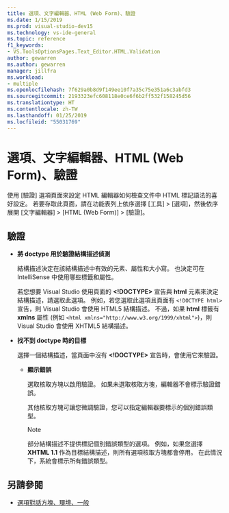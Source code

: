 ```yaml
---
title: 選項、文字編輯器、HTML (Web Form)、驗證
ms.date: 1/15/2019
ms.prod: visual-studio-dev15
ms.technology: vs-ide-general
ms.topic: reference
f1_keywords:
- VS.ToolsOptionsPages.Text_Editor.HTML.Validation
author: gewarren
ms.author: gewarren
manager: jillfra
ms.workload:
- multiple
ms.openlocfilehash: 7f629a0b8d9f149ee10f7a35c75e351a6c3abfd3
ms.sourcegitcommit: 2193323efc608118e0ce6f6b2ff532f158245d56
ms.translationtype: HT
ms.contentlocale: zh-TW
ms.lasthandoff: 01/25/2019
ms.locfileid: "55031769"
---
```

# <a name="options-text-editor-html-web-forms-validation"></a>選項、文字編輯器、HTML (Web Form)、驗證

使用 [驗證] 選項頁面來設定 HTML 編輯器如何檢查文件中 HTML 標記語法的喜好設定。 若要存取此頁面，請在功能表列上依序選擇 [工具] > [選項]，然後依序展開 [文字編輯器] > [HTML (Web Form)] > [驗證]。

## <a name="validation"></a>驗證

- **將 doctype 用於驗證結構描述偵測**

   結構描述決定在該結構描述中有效的元素、屬性和大小寫。 也決定可在 IntelliSense 中使用哪些標籤和屬性。

   若您想要 Visual Studio 使用頁面的 **<!DOCTYPE>** 宣告與 **html** 元素來決定結構描述，請選取此選項。 例如，若您選取此選項且頁面有 `<!DOCTYPE html>` 宣告，則 Visual Studio 會使用 HTML5 結構描述。 不過，如果 **html** 標籤有 **xmlns** 屬性 (例如 `<html xmlns="http://www.w3.org/1999/xhtml">`)，則 Visual Studio 會使用 XHTML5 結構描述。

- **找不到 doctype 時的目標**

   選擇一個結構描述，當頁面中沒有 **<!DOCTYPE>** 宣告時，會使用它來驗證。

  - **顯示錯誤**

     選取核取方塊以啟用驗證。 如果未選取核取方塊，編輯器不會標示驗證錯誤。

     其他核取方塊可讓您微調驗證，您可以指定編輯器要標示的個別錯誤類型。

     > [!NOTE]
     > 部分結構描述不提供標記個別錯誤類型的選項。 例如，如果您選擇 **XHTML 1.1** 作為目標結構描述，則所有選項核取方塊都會停用。 在此情況下，系統會標示所有錯誤類型。

## <a name="see-also"></a>另請參閱

- [選項對話方塊、環境、一般](../../ide/reference/general-environment-options-dialog-box.md)